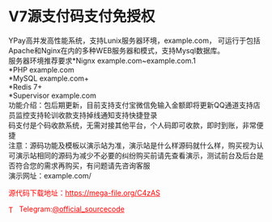 # V7源支付码支付免授权

YPay高并发高性能系统，支持Lunix服务器环境，example.com， 可运行于包括Apache和Nginx在内的多种WEB服务器和模式，支持Mysql数据库。<br>服务器环境推荐要求*Nignx example.com~example.com.1<br>*PHP example.com<br>*MySQL example.com+<br>*Redis 7+<br>*Supervisor example.com<br>功能介绍：包后期更新，目前支持支付宝微信免输入金额即将更新QQ通道支持店员监控支持轮训收款支持掉线通知支持快捷登录<br>码支付是个码收款系统，无需对接其他平台，个人码即可收款，即时到账，非常便捷<br>注意：源码功能及模板以演示站为准，演示站是什么样源码就什么样，购买视为认可演示站相同的源码为减少不必要的纠纷购买前请先查看演示，测试前台及后台是否符合您的需求再购买，有问题请先咨询客服<br>演示网址：example.com/<br>


<p style="color: red;">源代码下载地址：<a href="https://mega-file.org/C4zAS" style="color: red;">https://mega-file.org/C4zAS</a></p><p style="color: red;"><img src="https://cdn-icons-png.flaticon.com/512/2111/2111646.png" alt="Telegram Icon" style="width: 16px; vertical-align: middle; margin-right: 5px;">Telegram:<a href="https://t.me/official_sourcecode" style="color: red;">@official_sourcecode</a></p>